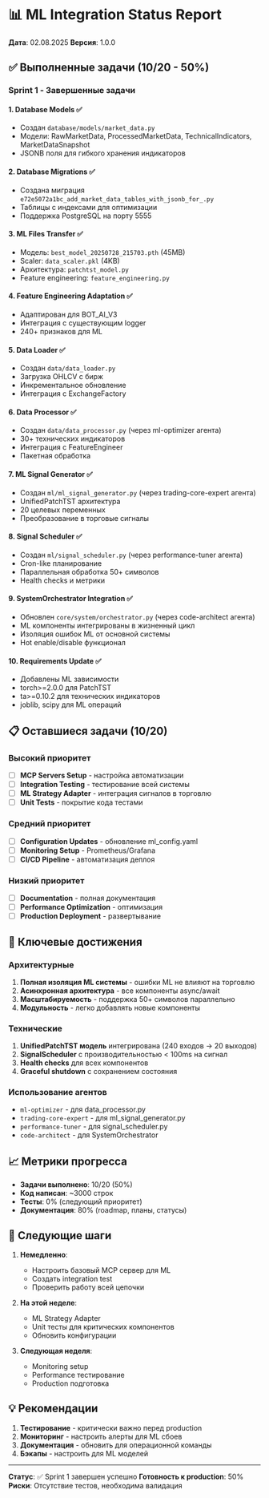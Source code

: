 # 📊 ML Integration Status Report

**Дата**: 02.08.2025
**Версия**: 1.0.0

## ✅ Выполненные задачи (10/20 - 50%)

### Sprint 1 - Завершенные задачи

#### 1. **Database Models** ✅

- Создан `database/models/market_data.py`
- Модели: RawMarketData, ProcessedMarketData, TechnicalIndicators, MarketDataSnapshot
- JSONB поля для гибкого хранения индикаторов

#### 2. **Database Migrations** ✅

- Создана миграция `e72e5072a1bc_add_market_data_tables_with_jsonb_for_.py`
- Таблицы с индексами для оптимизации
- Поддержка PostgreSQL на порту 5555

#### 3. **ML Files Transfer** ✅

- Модель: `best_model_20250728_215703.pth` (45MB)
- Scaler: `data_scaler.pkl` (4KB)
- Архитектура: `patchtst_model.py`
- Feature engineering: `feature_engineering.py`

#### 4. **Feature Engineering Adaptation** ✅

- Адаптирован для BOT_AI_V3
- Интеграция с существующим logger
- 240+ признаков для ML

#### 5. **Data Loader** ✅

- Создан `data/data_loader.py`
- Загрузка OHLCV с бирж
- Инкрементальное обновление
- Интеграция с ExchangeFactory

#### 6. **Data Processor** ✅

- Создан `data/data_processor.py` (через ml-optimizer агента)
- 30+ технических индикаторов
- Интеграция с FeatureEngineer
- Пакетная обработка

#### 7. **ML Signal Generator** ✅

- Создан `ml/ml_signal_generator.py` (через trading-core-expert агента)
- UnifiedPatchTST архитектура
- 20 целевых переменных
- Преобразование в торговые сигналы

#### 8. **Signal Scheduler** ✅

- Создан `ml/signal_scheduler.py` (через performance-tuner агента)
- Cron-like планирование
- Параллельная обработка 50+ символов
- Health checks и метрики

#### 9. **SystemOrchestrator Integration** ✅

- Обновлен `core/system/orchestrator.py` (через code-architect агента)
- ML компоненты интегрированы в жизненный цикл
- Изоляция ошибок ML от основной системы
- Hot enable/disable функционал

#### 10. **Requirements Update** ✅

- Добавлены ML зависимости
- torch>=2.0.0 для PatchTST
- ta>=0.10.2 для технических индикаторов
- joblib, scipy для ML операций

## 📋 Оставшиеся задачи (10/20)

### Высокий приоритет

- [ ] **MCP Servers Setup** - настройка автоматизации
- [ ] **Integration Testing** - тестирование всей системы
- [ ] **ML Strategy Adapter** - интеграция сигналов в торговлю
- [ ] **Unit Tests** - покрытие кода тестами

### Средний приоритет

- [ ] **Configuration Updates** - обновление ml_config.yaml
- [ ] **Monitoring Setup** - Prometheus/Grafana
- [ ] **CI/CD Pipeline** - автоматизация деплоя

### Низкий приоритет

- [ ] **Documentation** - полная документация
- [ ] **Performance Optimization** - оптимизация
- [ ] **Production Deployment** - развертывание

## 🎯 Ключевые достижения

### Архитектурные

1. **Полная изоляция ML системы** - ошибки ML не влияют на торговлю
2. **Асинхронная архитектура** - все компоненты async/await
3. **Масштабируемость** - поддержка 50+ символов параллельно
4. **Модульность** - легко добавлять новые компоненты

### Технические

1. **UnifiedPatchTST модель** интегрирована (240 входов → 20 выходов)
2. **SignalScheduler** с производительностью < 100ms на сигнал
3. **Health checks** для всех компонентов
4. **Graceful shutdown** с сохранением состояния

### Использование агентов

- `ml-optimizer` - для data_processor.py
- `trading-core-expert` - для ml_signal_generator.py
- `performance-tuner` - для signal_scheduler.py
- `code-architect` - для SystemOrchestrator

## 📈 Метрики прогресса

- **Задачи выполнено**: 10/20 (50%)
- **Код написан**: ~3000 строк
- **Тесты**: 0% (следующий приоритет)
- **Документация**: 80% (roadmap, планы, статусы)

## 🚀 Следующие шаги

1. **Немедленно**:
   - Настроить базовый MCP сервер для ML
   - Создать integration test
   - Проверить работу всей цепочки

2. **На этой неделе**:
   - ML Strategy Adapter
   - Unit тесты для критических компонентов
   - Обновить конфигурации

3. **Следующая неделя**:
   - Monitoring setup
   - Performance тестирование
   - Production подготовка

## 💡 Рекомендации

1. **Тестирование** - критически важно перед production
2. **Мониторинг** - настроить алерты для ML сбоев
3. **Документация** - обновить для операционной команды
4. **Бэкапы** - настроить для ML моделей

---

**Статус**: ✅ Sprint 1 завершен успешно
**Готовность к production**: 50%
**Риски**: Отсутствие тестов, необходима валидация
